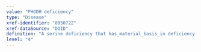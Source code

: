 ```yaml
---
value: "PHGDH deficiency"
type: "Disease"
xref-identifier: "0050722"
xref-dataSource: "DOID"
definition: "A serine deficiency that has_material_basis_in deficiency of phosphoglycerate dehydrogenase which results in a disruption of L-serine biosynthesis."
level: "4"
---
```

